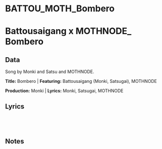 # BATTOU_MOTH_Bombero
# Battousaigang x MOTHNODE_ Bombero

## Data

Song by Monki and Satsu and MOTHNODE.

**Title:** Bombero | **Featuring:** Battousaigang (Monki, Satsugai), MOTHNODE

**Production:** Monki | **Lyrics:** Monki, Satsugai, MOTHNODE

## Lyrics

```




```
## Notes

